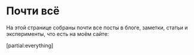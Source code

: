# Почти всё

На этой странице собраны почти все посты в блоге, заметки, статьи и эксперименты, что есть на моём сайте:

[partial:everything]
